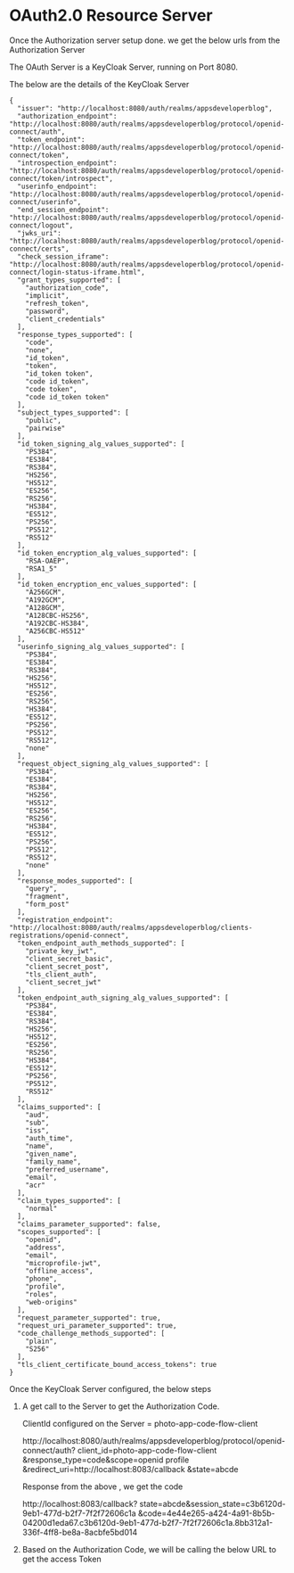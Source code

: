 # OAuth2.0 Resource Server

Once the Authorization server setup done. we get the below urls from the Authorization Server

The OAuth Server is a KeyCloak Server, running on Port 8080.

The below are the details of the KeyCloak Server

    {
      "issuer": "http://localhost:8080/auth/realms/appsdeveloperblog",
      "authorization_endpoint": "http://localhost:8080/auth/realms/appsdeveloperblog/protocol/openid-connect/auth",
      "token_endpoint": "http://localhost:8080/auth/realms/appsdeveloperblog/protocol/openid-connect/token",
      "introspection_endpoint": "http://localhost:8080/auth/realms/appsdeveloperblog/protocol/openid-connect/token/introspect",
      "userinfo_endpoint": "http://localhost:8080/auth/realms/appsdeveloperblog/protocol/openid-connect/userinfo",
      "end_session_endpoint": "http://localhost:8080/auth/realms/appsdeveloperblog/protocol/openid-connect/logout",
      "jwks_uri": "http://localhost:8080/auth/realms/appsdeveloperblog/protocol/openid-connect/certs",
      "check_session_iframe": "http://localhost:8080/auth/realms/appsdeveloperblog/protocol/openid-connect/login-status-iframe.html",
      "grant_types_supported": [
        "authorization_code",
        "implicit",
        "refresh_token",
        "password",
        "client_credentials"
      ],
      "response_types_supported": [
        "code",
        "none",
        "id_token",
        "token",
        "id_token token",
        "code id_token",
        "code token",
        "code id_token token"
      ],
      "subject_types_supported": [
        "public",
        "pairwise"
      ],
      "id_token_signing_alg_values_supported": [
        "PS384",
        "ES384",
        "RS384",
        "HS256",
        "HS512",
        "ES256",
        "RS256",
        "HS384",
        "ES512",
        "PS256",
        "PS512",
        "RS512"
      ],
      "id_token_encryption_alg_values_supported": [
        "RSA-OAEP",
        "RSA1_5"
      ],
      "id_token_encryption_enc_values_supported": [
        "A256GCM",
        "A192GCM",
        "A128GCM",
        "A128CBC-HS256",
        "A192CBC-HS384",
        "A256CBC-HS512"
      ],
      "userinfo_signing_alg_values_supported": [
        "PS384",
        "ES384",
        "RS384",
        "HS256",
        "HS512",
        "ES256",
        "RS256",
        "HS384",
        "ES512",
        "PS256",
        "PS512",
        "RS512",
        "none"
      ],
      "request_object_signing_alg_values_supported": [
        "PS384",
        "ES384",
        "RS384",
        "HS256",
        "HS512",
        "ES256",
        "RS256",
        "HS384",
        "ES512",
        "PS256",
        "PS512",
        "RS512",
        "none"
      ],
      "response_modes_supported": [
        "query",
        "fragment",
        "form_post"
      ],
      "registration_endpoint": "http://localhost:8080/auth/realms/appsdeveloperblog/clients-registrations/openid-connect",
      "token_endpoint_auth_methods_supported": [
        "private_key_jwt",
        "client_secret_basic",
        "client_secret_post",
        "tls_client_auth",
        "client_secret_jwt"
      ],
      "token_endpoint_auth_signing_alg_values_supported": [
        "PS384",
        "ES384",
        "RS384",
        "HS256",
        "HS512",
        "ES256",
        "RS256",
        "HS384",
        "ES512",
        "PS256",
        "PS512",
        "RS512"
      ],
      "claims_supported": [
        "aud",
        "sub",
        "iss",
        "auth_time",
        "name",
        "given_name",
        "family_name",
        "preferred_username",
        "email",
        "acr"
      ],
      "claim_types_supported": [
        "normal"
      ],
      "claims_parameter_supported": false,
      "scopes_supported": [
        "openid",
        "address",
        "email",
        "microprofile-jwt",
        "offline_access",
        "phone",
        "profile",
        "roles",
        "web-origins"
      ],
      "request_parameter_supported": true,
      "request_uri_parameter_supported": true,
      "code_challenge_methods_supported": [
        "plain",
        "S256"
      ],
      "tls_client_certificate_bound_access_tokens": true
    }
    
 Once the KeyCloak Server configured, the below steps 
 
 1. A get call to the Server to get the Authorization Code. 
    
    ClientId configured on the Server = photo-app-code-flow-client
 
    http://localhost:8080/auth/realms/appsdeveloperblog/protocol/openid-connect/auth?
    client_id=photo-app-code-flow-client
    &response_type=code&scope=openid profile
    &redirect_uri=http://localhost:8083/callback
    &state=abcde
    
    Response from the above , we get the code
    
    http://localhost:8083/callback?
    state=abcde&session_state=c3b6120d-9eb1-477d-b2f7-7f2f72606c1a
    &code=4e44e265-a424-4a91-8b5b-04200d1eda67.c3b6120d-9eb1-477d-b2f7-7f2f72606c1a.8bb312a1-336f-4ff8-be8a-8acbfe5bd014
    
2. Based on the Authorization Code, we will be calling the below URL to get the access Token

    